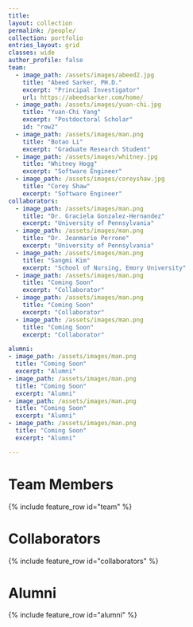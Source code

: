 ```yaml
---
title:
layout: collection
permalink: /people/
collection: portfolio
entries_layout: grid
classes: wide
author_profile: false
team:
  - image_path: /assets/images/abeed2.jpg
    title: "Abeed Sarker, PH.D."
    excerpt: "Principal Investigator"
    url: https://abeedsarker.com/home/
  - image_path: /assets/images/yuan-chi.jpg
    title: "Yuan-Chi Yang"
    excerpt: "Postdoctoral Scholar"
    id: "row2"
  - image_path: /assets/images/man.png
    title: "Botao Li"
    excerpt: "Graduate Research Student"
  - image_path: /assets/images/whitney.jpg
    title: "Whitney Hogg"
    excerpt: "Software Engineer"
  - image_path: /assets/images/coreyshaw.jpg
    title: "Corey Shaw"
    excerpt: "Software Engineer"
collaborators:
  - image_path: /assets/images/man.png
    title: "Dr. Graciela Gonzalez-Hernandez"
    excerpt: "University of Pennsylvania"
  - image_path: /assets/images/man.png
    title: "Dr. Jeanmarie Perrone"
    excerpt: "University of Pennsylvania"
  - image_path: /assets/images/man.png
    title: "Sangmi Kim"
    excerpt: "School of Nursing, Emory University"
  - image_path: /assets/images/man.png
    title: "Coming Soon"
    excerpt: "Collaborator"  
  - image_path: /assets/images/man.png
    title: "Coming Soon"
    excerpt: "Collaborator"
  - image_path: /assets/images/man.png
    title: "Coming Soon"
    excerpt: "Collaborator"

alumni:
- image_path: /assets/images/man.png
  title: "Coming Soon"
  excerpt: "Alumni"
- image_path: /assets/images/man.png
  title: "Coming Soon"
  excerpt: "Alumni"
- image_path: /assets/images/man.png
  title: "Coming Soon"
  excerpt: "Alumni"
- image_path: /assets/images/man.png
  title: "Coming Soon"
  excerpt: "Alumni"      

---
```


<h1>Team Members</h1>
{% include feature_row id="team" %}

<h1>Collaborators</h1>
{% include feature_row id="collaborators" %}

<h1>Alumni</h1>
{% include feature_row id="alumni" %}
